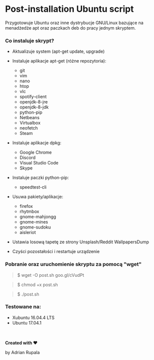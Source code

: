 # Post-installation Ubuntu script
Przygotowuje Ubuntu oraz inne dystrybucje GNU/Linux bazujące na menadżedże apt oraz paczkach deb do pracy jednym skryptem.
### Co instaluje skrypt?
- Aktualizuje system (apt-get update, upgrade)

- Instaluje aplikacje apt-get (różne repozytoria):
	- git
	- vim
	- nano
	- htop
	- vlc
	- spotify-client
	- openjdk-8-jre
	- openjdk-8-jdk
	- python-pip
	- Netbeans
	- Virtualbox
	- neofetch
	- Steam

- Instaluje aplikacje dpkg:
	- Google Chrome
	- Discord
	- Visual Studio Code
	- Skype

- Instaluje paczki python-pip:
	- speedtest-cli
- Usuwa pakiety/aplikacje:
	- firefox  
	- rhytmbox 
	- gnome-mahjongg 
	- gnome-mines 
	- gnome-sudoku 
	- aisleriot
- Ustawia losową tapetę ze strony Unsplash/Reddit WallpapersDump
- Czyści pozostałości i restartuje urządzenie

### Pobranie oraz uruchomienie skryptu za pomocą "wget"
> $ wget -O post.sh goo.gl/cVudPt

> $ chmod +x post.sh

> $ ./post.sh

### Testowane na:
- Xubuntu 16.04.4 LTS
- Ubuntu 17.04.1

<br></br>
**Created with ♥**

by Adrian Rupala